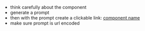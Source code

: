 - think carefully about the component
- generate a prompt
- then with the prompt create a clickable link: [component name](v0.dev/chat?q={prompt})
- make sure prompt is url encoded